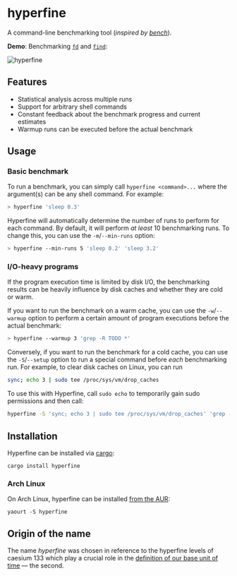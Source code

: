 # hyperfine

A command-line benchmarking tool (*inspired by [bench](https://github.com/Gabriel439/bench)*).

**Demo**: Benchmarking [`fd`](https://github.com/sharkdp/fd) and [`find`](https://www.gnu.org/software/findutils/):

![hyperfine](https://i.imgur.com/5OqrGWe.gif)

## Features

* Statistical analysis across multiple runs
* Support for arbitrary shell commands
* Constant feedback about the benchmark progress and current estimates
* Warmup runs can be executed before the actual benchmark

## Usage

### Basic benchmark

To run a benchmark, you can simply call `hyperfine <command>...` where the argument(s) can be any shell command. For example:
``` bash
> hyperfine 'sleep 0.3'
```

Hyperfine will automatically determine the number of runs to perform for each command. By default, it will perform *at least* 10 benchmarking runs. To change this, you can use the `-m`/`--min-runs` option:
``` bash
> hyperfine --min-runs 5 'sleep 0.2' 'sleep 3.2'
```

### I/O-heavy programs

If the program execution time is limited by disk I/O, the benchmarking results can be heavily influence by disk caches and whether they are cold or warm.

If you want to run the benchmark on a warm cache, you can use the `-w`/`--warmup` option to perform a certain amount of program executions before the actual benchmark:
``` bash
> hyperfine --warmup 3 'grep -R TODO *'
```

Conversely, if you want to run the benchmark for a cold cache, you can use the `-S`/`--setup` option to run a special command before *each* benchmarking run. For example, to clear disk caches on Linux, you can run
``` bash
sync; echo 3 | sudo tee /proc/sys/vm/drop_caches
```
To use this with Hyperfine, call `sudo echo` to temporarily gain sudo permissions and then call:
``` bash
hyperfine -S 'sync; echo 3 | sudo tee /proc/sys/vm/drop_caches' 'grep -R TODO *'
```

## Installation

Hyperfine can be installed via [cargo](https://doc.rust-lang.org/cargo/):
```
cargo install hyperfine
```

### Arch Linux

On Arch Linux, hyperfine can be installed [from the AUR](https://aur.archlinux.org/packages/hyperfine):
```
yaourt -S hyperfine
```

## Origin of the name

The name *hyperfine* was chosen in reference to the hyperfine levels of caesium 133 which play a crucial role in the
[definition of our base unit of time](https://en.wikipedia.org/wiki/Second#Based_on_caesium_microwave_atomic_clock)
— the second.
